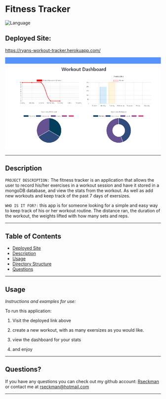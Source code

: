 # Fitness Tracker
![Language](https://img.shields.io/static/v1?label=JavaScript&message=language&color=brightgreen)

## Deployed Site:
https://ryans-workout-tracker.herokuapp.com/

![IMAGE](images/workoutstats.png)

---

## Description


`PROJECT DESCRIPTION:` The fitness tracker is an application that allows the user to record his/her exercises in a workout session and have it stored in a mongoDB database, and view the stats from the workout.  As well as add new workouts and keep track of the past 7 days of exersizes.   


`WHO IS IT FOR?:` this app is for someone looking for a simple and easy way to keep track of his or her workout routine.  The distance ran, the duration of the workout, the weights lifted with how many sets and reps.


  ---


## Table of Contents

  - [Deployed Site](#deployed-site)
  - [Description](#description)
  - [Usage](#usage)
  - [Directory Structure](#directory-structure)
  - [Questions](#questions)
 
 ---



## Usage
  *Instructions and examples for use:*

To run this application:
1. Visit the deployed link above

2. create a new workout, with as many exersizes as you would like.

3. view the dashboard for your stats
5. and enjoy
---


## Questions?

  If you have any questions you can check out my github account: [Rseckman](https://github.com/Rseckman)
  or contact me at rseckman@hotmail.com

---
